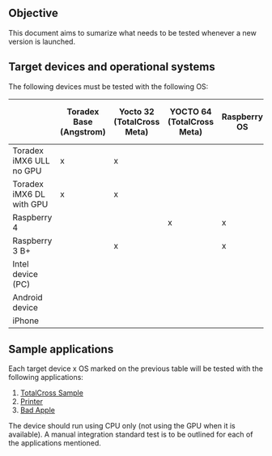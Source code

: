 ## Objective

This document aims to sumarize what needs to be tested whenever a new version is launched.

## Target devices and operational systems

The following devices must be tested with the following OS:

|   |Toradex Base (Angstrom)| Yocto 32 (TotalCross Meta)| YOCTO 64 (TotalCross Meta) | Raspberry OS | Ubuntu (latest LTS) | Win 32 and 64 | Android (v5 and v10 - latest) | iOS |
|---|---|---|---|---|---|---|---|---|
|Toradex iMX6 ULL no GPU| x | x |   |  |   |   |   |   |
|Toradex iMX6 DL with GPU| x | x |   |  |   |   |   |   |
|Raspberry 4|  |  | x  | x |   |   |   |   |
|Raspberry 3 B+|  | x |   | x |   |   |   |   |
|Intel device (PC)|  |  |   |  | x  | x  |   |   |
|Android device|  |  |   |  |   |   |  x |   |
|iPhone|   |  |   |  |   |   |   | x |

## Sample applications

Each target device x OS marked on the previous table will be tested with the following applications:

1. [TotalCross Sample](https://github.com/TotalCross/tc-sample)
2. [Printer](https://github.com/TotalCross/embedded-samples/tree/main/printer-application)
3. [Bad Apple](https://github.com/TotalCross/embedded-samples/tree/main/bad-apple)

The device should run using CPU only (not using the GPU when it is available).
A manual integration standard test is to be outlined for each of the applications mentioned. 
